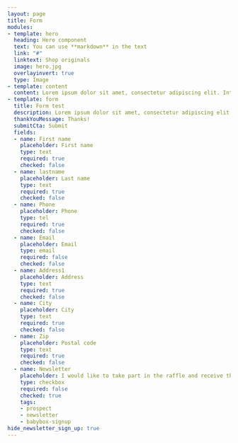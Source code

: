 ```yaml
---
layout: page
title: Form
modules:
- template: hero
  heading: Hero component
  text: You can use **markdown** in the text
  link: "#"
  linktext: Shop originals
  image: hero.jpg
  overlayinvert: true
  type: Image
- template: content
  content: Lorem ipsum dolor sit amet, consectetur adipiscing elit. Integer vel egestas sapien. Cras orci dolor, maximus et libero non, aliquam lobortis turpis.
- template: form
  title: Form test
  description: Lorem ipsum dolor sit amet, consectetur adipiscing elit. Integer vel egestas sapien.
  thankYouMessage: Thanks!
  submitCta: Submit
  fields:
  - name: First name
    placeholder: First name
    type: text
    required: true
    checked: false
  - name: lastname
    placeholder: Last name
    type: text
    required: true
    checked: false
  - name: Phone
    placeholder: Phone
    type: tel
    required: true
    checked: false
  - name: Email
    placeholder: Email
    type: email
    required: false
    checked: false
  - name: Address1
    placeholder: Address
    type: text
    required: true
    checked: false
  - name: City
    placeholder: City
    type: text
    required: true
    checked: false
  - name: Zip
    placeholder: Postal code
    type: text
    required: true
    checked: false
  - name: Newsletter
    placeholder: I would like to take part in the raffle and receive the Reima Japan newsletter.
    type: checkbox
    required: false
    checked: true
    tags:
    - prospect
    - newsletter
    - babybox-signup
hide_newsletter_sign_up: true
---
```

